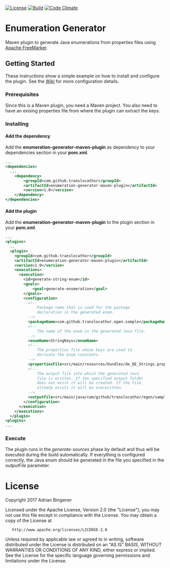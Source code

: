 [![License](https://img.shields.io/badge/License-Apache%202.0-blue.svg)](https://opensource.org/licenses/Apache-2.0)
[![Build](https://travis-ci.org/translocathor/enumeration-generator.svg?branch=master)](https://travis-ci.org/translocathor/enumeration-generator)
[![Code Climate](https://codeclimate.com/github/translocathor/enumeration-generator.png)](https://codeclimate.com/github/translocathor/enumeration-generator)

# Enumeration Generator
Maven plugin to generate Java enumerations from properties files using [Apache FreeMarker](http://freemarker.org/).

## Getting Started
These instructions show a simple example on how to install and configure the plugin. See the [Wiki](https://github.com/translocathor/enumeration-generator/wiki) for more configuration details.

### Prerequisites
Since this is a Maven plugin, you need a Maven project. You also need to have an exising properties file from where the plugin can extract the keys.

### Installing
#### Add the dependency
Add the **enumeration-generator-maven-plugin** as dependency to your dependencies section in your **pom.xml**.
```xml
...
<dependencies>
  ...
    <dependency>
        <groupId>com.github.translocathor</groupId>
        <artifactId>enumeration-generator-maven-plugin</artifactId>
        <version>1.0</version>
    </dependency>
</dependencies>
```
#### Add the plugin
Add the **enumeration-generator-maven-plugin** to the plugin section in your **pom.xml**.
```xml
...
<plugins>
  ..
  <plugin>
    <groupId>com.github.translocathor</groupId>
    <artifactId>enumeration-generator-maven-plugin</artifactId>
    <version>1.0</version>
    <executions>
      <execution>
        <id>generate-string-enum</id>
        <goals>
            <goal>generate-enumeration</goal>
        </goals>
        <configuration>
          <!--
              Package name that is used for the package
              declaration in the generated enum.
          -->
          <packageName>com.github.translocathor.egen.sample</packageName>
          <!--
              The name of the enum in the generated Java file.
          -->
          <enumName>StringKeys</enumName>
          <!--
              The properties file whose keys are used to
              derivate the enum constants.
          -->
          <propertiesFile>src/main/resources/bundles/de_DE_Strings.properties</propertiesFile>
          <!--
              The output file into which the generated Java
              file is written. If the specified output folder
              does not exist it will be created. If the file
              already exists it will be overwritten.
          -->
          <outputFile>src/main/java/com/github/translocathor/egen/sample/StringKeys.java</outputFile>
        </configuration>
      </execution>
    </executions>
  </plugin>
<plugins>
...
```
### Execute
The plugin runs in the _generate-sources_ phase by default and thus will be executed during the build automatically. If everything is configured correctly, the Java enum should be generated in the file you specified in the *outputFile* parameter.

License
=======
Copyright 2017 Adrian Bingener

   Licensed under the Apache License, Version 2.0 (the "License");
   you may not use this file except in compliance with the License.
   You may obtain a copy of the License at

       http://www.apache.org/licenses/LICENSE-2.0

   Unless required by applicable law or agreed to in writing, software
   distributed under the License is distributed on an "AS IS" BASIS,
   WITHOUT WARRANTIES OR CONDITIONS OF ANY KIND, either express or implied.
   See the License for the specific language governing permissions and
   limitations under the License.
